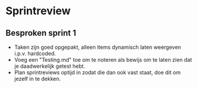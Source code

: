 # Sprintreview

## Besproken sprint 1
* Taken zijn goed opgepakt, alleen items dynamisch laten weergeven i.p.v. hardcoded.
* Voeg een "Testing.md" toe om te noteren als bewijs om te laten zien dat je daadwerkelijk getest hebt.
* Plan sprintreviews optijd in zodat die dan ook vast staat, doe dit om jezelf in te dekken.
